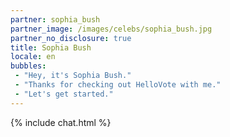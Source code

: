 ```yaml
---
partner: sophia_bush
partner_image: /images/celebs/sophia_bush.jpg
partner_no_disclosure: true
title: Sophia Bush
locale: en
bubbles:
 - "Hey, it's Sophia Bush."
 - "Thanks for checking out HelloVote with me."
 - "Let's get started."
---
```

{% include chat.html %}
